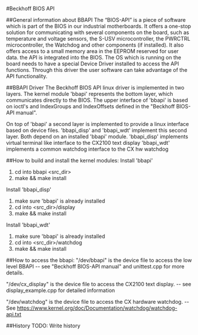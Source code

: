 #Beckhoff BIOS API

##General information about BBAPI
The “BIOS-API” is a piece of software which is part of the BIOS in our industrial motherboards. 
It offers a one-stop solution for communicating with several components on the board, 
such as temperature and voltage sensors, the S-USV microcontroller, the PWRCTRL microcontroller, 
the Watchdog and other components (if installed). 
It also offers access to a small memory area in the EEPROM reserved for user data.
the API is integrated into the BIOS. 
The OS which is running on the board needs to have a special Device Driver installed to access the API functions. 
Through this driver the user software can take advantage of the API functionality.

##BBAPI Driver
The Beckhoff BIOS API linux driver is implemented in two layers.
The kernel module 'bbapi' represents the bottom layer, which communicates
directly to the BIOS. The upper interface of 'bbapi' is based on ioctl's
and IndexGroups and IndexOffsets defined in the "Beckhoff BIOS-API manual".

On top of 'bbapi' a second layer is implemented to provide a linux interface
based on device files. 'bbapi_disp' and 'bbapi_wdt' implement this second
layer. Both depend on an installed 'bbapi' module.
'bbapi_disp' implements virtual terminal like interface to the CX2100 text display
'bbapi_wdt' implements a common watchdog interface to the CX hw watchdog


##How to build and install the kernel modules:
Install 'bbapi'
1. cd into bbapi <src_dir>
2. make && make install

Install 'bbapi_disp'
1. make sure 'bbapi' is already installed
2. cd into <src_dir>/display
3. make && make install

Install 'bbapi_wdt'
1. make sure 'bbapi' is already installed
2. cd into <src_dir>/watchdog
3. make && make install


##How to access the bbapi:
"/dev/bbapi" is the device file to access the low level BBAPI
-- see "Beckhoff BIOS-API manual" and unittest.cpp for more details.

"/dev/cx_display" is the device file to access the CX2100 text display.
-- see display_example.cpp for detailed information

"/dev/watchdog" is the device file to access the CX hardware watchdog.
-- See https://www.kernel.org/doc/Documentation/watchdog/watchdog-api.txt

##History
TODO: Write history
